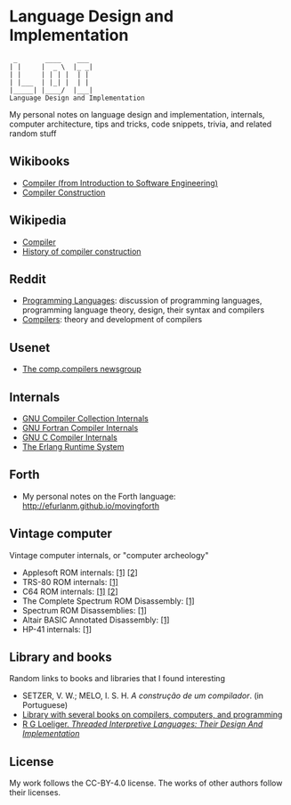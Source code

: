 # Language Design and Implementation

     _       ____    ___ 
    | |     |  _ \  |_ _|
    | |     | | | |  | | 
    | |___  | |_| |  | | 
    |_____| |____/  |___|
    Language Design and Implementation

My personal notes on language design and implementation, internals, computer architecture, tips and tricks, code snippets, trivia, and related random stuff


## Wikibooks

* [Compiler (from Introduction to Software Engineering)](https://en.wikibooks.org/wiki/Introduction_to_Software_Engineering/Tools/Compiler)
* [Compiler Construction](https://en.wikibooks.org/wiki/Compiler_Construction)


## Wikipedia

* [Compiler](https://en.wikipedia.org/wiki/Compiler)
* [History of compiler construction](https://en.wikipedia.org/wiki/History_of_compiler_construction)


## Reddit

* [Programming Languages](http://www.reddit.com/r/ProgrammingLanguages/): discussion of programming languages, programming language theory, design, their syntax and compilers
* [Compilers](http://www.reddit.com/r/Compilers/): theory and development of compilers


## Usenet

* [The comp.compilers newsgroup](https://compilers.iecc.com/)


## Internals

* [GNU Compiler Collection Internals](https://gcc.gnu.org/onlinedocs/gccint.pdf)
* [GNU Fortran Compiler Internals](https://gcc.gnu.org/onlinedocs/gfc-internals/)
* [GNU C Compiler Internals](https://en.wikibooks.org/wiki/GNU_C_Compiler_Internals)
* [The Erlang Runtime System](http://blog.stenmans.org/theBeamBook/#_the_erlang_virtual_machine_beam)


## Forth

* My personal notes on the Forth language: <http://efurlanm.github.io/movingforth>


## Vintage computer

Vintage computer internals, or "computer archeology"

* Applesoft ROM internals: [[1]](http://www.txbobsc.com/scsc/scdocumentor/) [[2]](https://6502disassembly.com/a2-rom/)
* TRS-80 ROM internals: [[1]](https://www.trs-80.com/wordpress/disassembled-rom/)
* C64 ROM internals: [[1]](https://www.pagetable.com/c64ref/c64disasm/) [[2]](https://github.com/tgiphil/c64rom)
* The Complete Spectrum ROM Disassembly: [[1]](https://archive.org/details/CompleteSpectrumROMDisassemblyThe)
* Spectrum ROM Disassemblies: [[1]](https://github.com/ZXSpectrumVault/rom-disassemblies)
* Altair BASIC Annotated Disassembly: [[1]](http://altairbasic.org/)
* HP-41 internals: [[1]](http://github.com/efurlanm/ml/tree/master/hp41)


## Library and books

Random links to books and libraries that I found interesting

* SETZER, V. W.; MELO, I. S. H. *A construção de um compilador*. (in Portuguese)
* [Library with several books on compilers, computers, and programming](https://vdoc.pub/search/compiler)
* [R G Loeliger. *Threaded Interpretive Languages: Their Design And Implementation*](https://vdoc.pub/documents/threaded-interpretive-languages-their-design-and-implementation-1seph9gct7uo)


## License

My work follows the CC-BY-4.0 license. The works of other authors follow their licenses.
